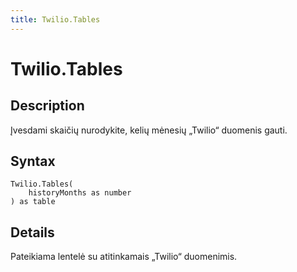 ```yaml
---
title: Twilio.Tables
---
```


# Twilio.Tables


## Description

Įvesdami skaičių nurodykite, kelių mėnesių „Twilio“ duomenis gauti.


## Syntax

```powerquery
Twilio.Tables(
    historyMonths as number
) as table
```


## Details

Pateikiama lentelė su atitinkamais „Twilio“ duomenimis.


